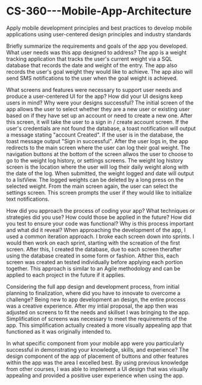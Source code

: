 # CS-360---Mobile-App-Architecture
Apply mobile development principles and best practices to develop mobile applications using user-centered design principles and industry standards


Briefly summarize the requirements and goals of the app you developed. What user needs was this app designed to address?
The app is a weight tracking application that tracks the user's current weight via a SQL database that records the date and weight of the entry. The app also records the user's goal weight they would like to achieve. The app also will send SMS notifications to the user when the goal weight is achieved.

What screens and features were necessary to support user needs and produce a user-centered UI for the app? How did your UI designs keep users in mind? Why were your designs successful?
The initial screen of the app allows the user to select whether they are a new user or existing user based on if they have set up an account or need to create a new one. After this screen, it will take the user to a sign in / create account screen. If the user's credentials are not found the database, a toast notification will output a message stating "account Created". If the user is in the database, the toast message output "Sign in successful". After the user logs in, the app redirects to the main screen where the user can log their goal weight. The navigation buttons at the bottom of the screen allwos the user to choose to go to the weight log history, or settings screens. The weight log history screen is the location where the user will log their daily weight along with the date of the log. When submitted, the weight logged and date will output to a listView. The logged weights can be deleted by a long press on the selected weight. From the main screen again, the user can select the settings screen. This screen prompts the user if they would like to initialize text notifications.

How did you approach the process of coding your app? What techniques or strategies did you use? How could those be applied in the future?
How did you test to ensure your code was functional? Why is this process important and what did it reveal?
When approaching the development of the app, I used a common iteration approach. I broke each screen down into sprints. I would then work on each sprint, starting with the screation of the first screen. After this, I created the database, due to each screen therafter using the database created in some form or fashion. Afther this, each screen was created an tested individually before applying each portion together. This approach is similar to an Agile methodology and can be applied to each project in the future if it applies. 

Considering the full app design and development process, from initial planning to finalization, where did you have to innovate to overcome a challenge?
Being new to app development an design, the entire process was a creative experience. After my intial proposal, the app then was adjusted on screens to fit the needs and skillset I was bringing to the app. Simplification of screens was necessary to meet the requirements of the app. This simplification actually created a more visually appealing app that functioned as it was originally intended to. 

In what specific component from your mobile app were you particularly successful in demonstrating your knowledge, skills, and experience?
The design component of the app of placement of buttons and other features within the app was the area I excelled best. By using previous knowledge from other courses, I was able to implement a UI design that was visually appealing and provided a positive user experience when using the app. 
